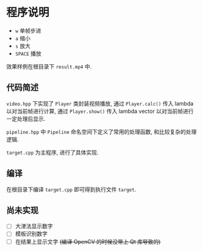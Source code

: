# 程序说明

- `w` 单帧步进
- `a` 缩小
- `s` 放大
- `SPACE` 播放

效果样例在根目录下 `result.mp4` 中. 

## 代码简述

`video.hpp` 下实现了 `Player` 类封装视频播放, 通过 `Player.calc()` 传入 lambda 以对当前帧进行计算, 通过 `Player.show()` 传入 lambda vector 以对当前帧进行一定处理后显示. 

`pipeline.hpp` 中 `Pipeline` 命名空间下定义了常用的处理函数, 和比较复杂的处理逻辑. 

`target.cpp` 为主程序, 进行了具体实现.

## 编译

在根目录下编译 `target.cpp` 即可得到执行文件 `target`. 

## 尚未实现

-[ ] 大津法显示数字
-[ ] 模板识别数字
-[ ] 在结果上显示文字 ~~(编译 OpenCV 的时候没带上 Qt 库导致的)~~